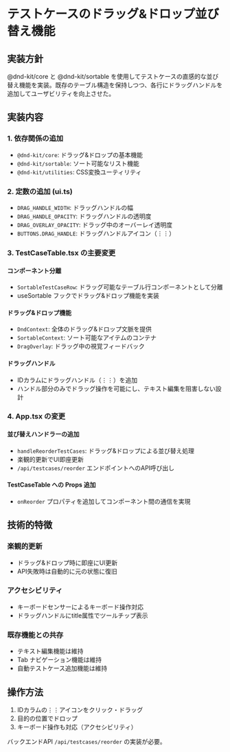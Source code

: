 # テストケースのドラッグ&ドロップ並び替え機能

## 実装方針

@dnd-kit/core と @dnd-kit/sortable を使用してテストケースの直感的な並び替え機能を実装。既存のテーブル構造を保持しつつ、各行にドラッグハンドルを追加してユーザビリティを向上させた。

## 実装内容

### 1. 依存関係の追加
- `@dnd-kit/core`: ドラッグ&ドロップの基本機能
- `@dnd-kit/sortable`: ソート可能なリスト機能  
- `@dnd-kit/utilities`: CSS変換ユーティリティ

### 2. 定数の追加 (ui.ts)
- `DRAG_HANDLE_WIDTH`: ドラッグハンドルの幅
- `DRAG_HANDLE_OPACITY`: ドラッグハンドルの透明度
- `DRAG_OVERLAY_OPACITY`: ドラッグ中のオーバーレイ透明度
- `BUTTONS.DRAG_HANDLE`: ドラッグハンドルアイコン（⋮⋮）

### 3. TestCaseTable.tsx の主要変更

#### コンポーネント分離
- `SortableTestCaseRow`: ドラッグ可能なテーブル行コンポーネントとして分離
- useSortable フックでドラッグ&ドロップ機能を実装

#### ドラッグ&ドロップ機能
- `DndContext`: 全体のドラッグ&ドロップ文脈を提供
- `SortableContext`: ソート可能なアイテムのコンテナ
- `DragOverlay`: ドラッグ中の視覚フィードバック

#### ドラッグハンドル
- IDカラムにドラッグハンドル（⋮⋮）を追加
- ハンドル部分のみでドラッグ操作を可能にし、テキスト編集を阻害しない設計

### 4. App.tsx の変更

#### 並び替えハンドラーの追加
- `handleReorderTestCases`: ドラッグ&ドロップによる並び替え処理
- 楽観的更新でUI即座更新
- `/api/testcases/reorder` エンドポイントへのAPI呼び出し

#### TestCaseTable への Props 追加
- `onReorder` プロパティを追加してコンポーネント間の通信を実現

## 技術的特徴

### 楽観的更新
- ドラッグ&ドロップ時に即座にUI更新
- API失敗時は自動的に元の状態に復旧

### アクセシビリティ
- キーボードセンサーによるキーボード操作対応
- ドラッグハンドルにtitle属性でツールチップ表示

### 既存機能との共存
- テキスト編集機能は維持
- Tab ナビゲーション機能は維持
- 自動テストケース追加機能は維持

## 操作方法

1. IDカラムの⋮⋮アイコンをクリック・ドラッグ
2. 目的の位置でドロップ
3. キーボード操作も対応（アクセシビリティ）

バックエンドAPI `/api/testcases/reorder` の実装が必要。